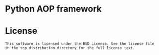 # Python AOP framework

# License

	This software is licensed under the BSD License. See the license file in the top distribution directory for the full license text.
